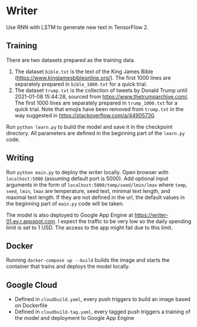 # Writer

Use RNN with LSTM to generate new text in TensorFlow 2.

## Training

There are two datasets prepared as the training data.

1. The dataset `bible.txt` is the text of the King James Bible (https://www.kingjamesbibleonline.org/). The first 1000 lines are separately prepared in `bible_1000.txt` for a quick trial.
2. The dataset `trump.txt` is the collection of tweets by Donald Trump until 2021-01-08 15:44:28, sourced from https://www.thetrumparchive.com/. The first 1000 lines are separately prepared in `trump_1000.txt` for a quick trial. Note that emojis have been removed from `trump.txt` in the way suggested in https://stackoverflow.com/a/44905730.

Run `python learn.py` to build the model and save it in the checkpoint directory. All parameters are defined in the beginning part of the `learn.py` code.

## Writing

Run `python main.py` to deploy the writer locally. Open browser with `localhost:5000` (assuming default port is 5000). Add optional input arguments in the form of `localhost:5000/temp/seed/lmin/lmax` where `temp`, `seed`, `lmin`, `lmax` are temperature, seed text, minimal text length, and maximal text length. If they are not defined in the url, the default values in the beginning part of `main.py` code will be taken.

The model is also deployed to Google App Engine at https://writer-01.ey.r.appspot.com. I expect the traffic to be very low so the daily spending limit is set to 1 USD. The access to the app might fail due to this limit.

## Docker

Running `docker-compose up --build` builds the image and starts the container that trains and deploys the model locally.

## Google Cloud

- Defined in `cloudbuild.yaml`, every push triggers to build an image based on Dockerfile
- Defined in `cloudbuild-tag.yaml`, every tagged push triggers a training of the model and deployment to Google App Engine

